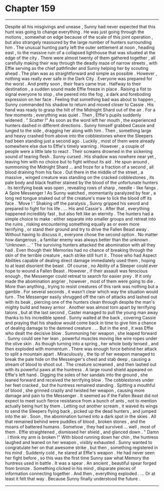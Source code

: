 
# Chapter 159


---

Despite all his misgivings and unease , Sunny had never expected that this hunt was going to change everything . He was just going through the motions , somewhat on edge because of the scale of this joint operation , but also strangely reassured by the large number of hunters surrounding him .
The unusual hunting party left the outer settlement at noon , heading east , to the massive ruin of a collapsed lighthouse that was situated at the edge of the city . There were almost twenty of them gathered together , all carefully making their way through the deadly maze of narrow streets , with Effie serving as the chief pathfinder and Sunny helping her by scouting ahead .
The plan was as straightforward and simple as possible . However , nothing was really ever safe in the Dark City . Everyone was prepared for the worst .
And pretty soon , their fears came true .
Halfway to their destination , a sudden sound made Effie freeze in place . Raising a fist to signal everyone to stop , she peered into the fog , a dark and foreboding expression on her face . Feeling that something bad was about to happen , Sunny commanded his shadow to return and moved closer to Cassie . His hand was ready to grasp the hilt of the Midnight Shard out of the air .
For a few moments , everything was quiet . Then , Effie's pupils suddenly widened .
" Scatter !"
As soon as the word left her mouth , the experienced hunters dashed in different directions . Sunny himself grabbed Cassie and lunged to the side , dragging her along with him .
Then , something large and heavy crashed from above into the cobblestones where the Sleepers had been standing just a second ago . Luckily , most of them were already somewhere else due to Effie's timely warning .
However , a couple of people were a little late to react . Their screams drowned in the sickening sound of tearing flesh .
Sunny cursed .
His shadow was nowhere near yet , leaving him with no choice but to fight without its aid . He spun around , summoning the Midnight Shard … and froze for a fraction of a second , all blood draining from his face .
Out there in the middle of the street , a massive , winged creature was standing on the cracked cobblestones , its pale body and black feather stained by the blood of the unfortunate hunters . Its terrifying beak was open , revealing rows of sharp , needle - like fangs .
A Spire Messenger !
As Sunny watched , momentarily paralyzed by fear , a long red tongue snaked out of the creature's maw to lick the blood off its face .
'Move ! '
Shaking off the paralysis , Sunny gripped his sword and prepared to fight for his life .
… His and Cassie's .
After that , everything happened incredibly fast , but also felt like an eternity . The hunters had a simple choice to make : either separate into smaller groups and retreat into the ruins , risking encountering something equally as or even more terrifying , or stand their ground and try to drive the Fallen Beast away . Without having to discuss it , everyone chose the second option .
No matter how dangerous , a familiar enemy was always better than the unknown .
'Unknown … '
The surviving hunters attacked the abomination with all they had . Even though their Memories had no chance of breaking through the skin of the terrible creature , each strike still hurt it . Those who had Aspect Abilities capable of dealing direct damage immediately used them , hoping to at least disorient the beast .
Of course , no Ability of a Sleeper could ever hope to wound a Fallen Beast . However , if their assault was ferocious enough , the Messenger could retreat to search for easier prey .
If it only made the abomination angrier , however , most of them were going to die . More than anything , trying to resist creatures of this rank was nothing but a gamble .
For several seconds , it wasn't clear which way the situation would turn . The Messenger easily shrugged off the rain of attacks and lashed out with its beak , piercing one of the hunters clean through despite the man's mighty build and heavy armor . Another was almost torn apart by terrifying talons , but at the last second , Caster managed to pull the young man away thanks to his incredible speed .
Sunny waited at the back , covering Cassie and praying that his shadow would come back in time to give him a chance of dealing damage to the damned creature .
… But in the end , it was Effie who dealt the decisive blow .
Summoning her weapon , she leaped forward . Sunny could see her lean , powerful muscles moving like wire ropes under the olive skin . As though turning into a spring , her whole body tensed , and then exploded with momentum . There was enough force behind her attack to split a mountain apart .
Miraculously , the tip of her weapon managed to break the pale hide on the Messenger's chest and stab deep , causing a stream of blood to shoot out . The creature screamed , and then lashed out with its powerful paws at the huntress .
A large round shield appeared on Effie's left hand . Digging the soles of her sandals into the ground , she leaned forward and received the terrifying blow . The cobblestones under her feet cracked , but the huntress remained standing .
Spitting a mouthful of blood , she grinned crazily and twisted her weapon , causing more damage and pain to the Messenger .
It seemed as if the Fallen Beast did not expect to meet such fierce resistance from a bunch of ants , not to mention actually being hurt by them . Letting out another scream , it waved its wings to send the Sleepers flying back , picked up the dead hunters , and jumped into the air .
Soon , the abomination turned into a dark spot in the skies . All that remained behind were puddles of blood , broken stones , and the moans of battered humans .
Somehow , they had survived … well , most of them .
Effie straightened , dismissed her shield , and glanced down .
" Damn . I think my arm is broken !"
With blood running down her chin , the huntress laughed and leaned on her weapon , visibly exhausted .
Sunny wanted to congratulate her on that awesome strike , but then , something registered in his mind .
Suddenly cold , he stared at Effie's weapon . He had never seen her fight before , so this was the first time Sunny saw what Memory the huntress used in battle .
It was a spear . An ancient , beautiful spear forged from bronze .
Something clicked in his mind , disparate pieces of information connecting together .
And then , everything exploded .
… Or at least it felt that way .
Because Sunny finally understood the future .

---

